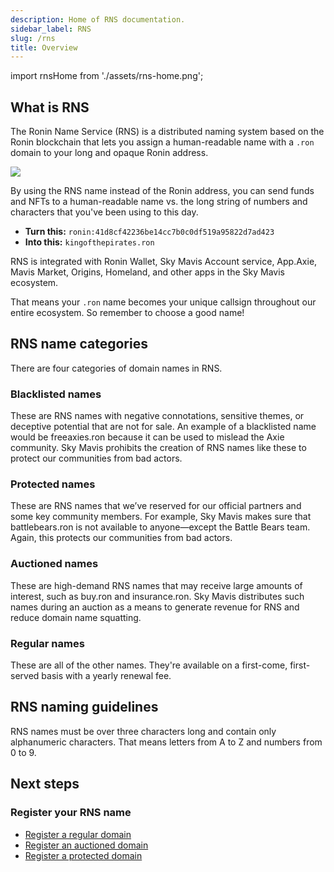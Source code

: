```yaml
---
description: Home of RNS documentation.
sidebar_label: RNS
slug: /rns
title: Overview
---
```


import rnsHome from './assets/rns-home.png';

## What is RNS

The Ronin Name Service (RNS) is a distributed naming system based on the Ronin blockchain that lets you assign a human-readable name with a `.ron` domain to your long and opaque Ronin address.

<img src={rnsHome} width={1000} />

By using the RNS name instead of the Ronin address, you can send funds and NFTs to a human-readable name vs. the long string of numbers and characters that you've been using to this day.

* **Turn this:** `ronin:41d8cf42236be14cc7b0c0df519a95822d7ad423`
* **Into this:** `kingofthepirates.ron`

RNS is integrated with Ronin Wallet, Sky Mavis Account service, App.Axie, Mavis Market, Origins, Homeland, and other apps in the Sky Mavis ecosystem.

That means your `.ron` name becomes your unique callsign throughout our entire ecosystem. So remember to choose a good name!

## RNS name categories

There are four categories of domain names in RNS.

### Blacklisted names

These are RNS names with negative connotations, sensitive themes, or deceptive potential that are not for sale. An example of a blacklisted name would be freeaxies.ron because it can be used to mislead the Axie community. Sky Mavis prohibits the creation of RNS names like these to protect our communities from bad actors.

### Protected names

These are RNS names that we’ve reserved for our official partners and some key community members. For example, Sky Mavis makes sure that battlebears.ron is not available to anyone—except the Battle Bears team. Again, this protects our communities from bad actors.

### Auctioned names

These are high-demand RNS names that may receive large amounts of interest, such as buy.ron and insurance.ron. Sky Mavis distributes such names during an auction as a means to generate revenue for RNS and reduce domain name squatting.

### Regular names

These are all of the other names. They're available on a first-come, first-served basis with a yearly renewal fee.

## RNS naming guidelines

RNS names must be over three characters long and contain only alphanumeric characters. That means letters from A to Z and numbers from 0 to 9.

## Next steps

### Register your RNS name

* [Register a regular domain](rns/register/regular)
* [Register an auctioned domain](rns/register/auctioned)
* [Register a protected domain](rns/register/protected)
